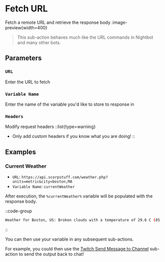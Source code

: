 # Fetch URL
Fetch a remote URL and retrieve the response body
:image-preview{width=400}

> This sub-action behaves much like the URL commands in Nightbot and many other bots.

## Parameters
### `URL`
Enter the URL to fetch

### `Variable Name`
Enter the name of the variable you'd like to store to response in

### `Headers`
Modify request headers
::list{type=warning}
- Only add custom headers if you know what you are doing!
::

## Examples
### Current Weather
- `URL`: `https://api.scorpstuff.com/weather.php?units=metric&city=boston,MA`
- `Variable Name`: `currentWeather`

After execution, the `%currentWeather%` variable will be populated with the response body.

::code-group
  ```bash [Example Response]
  Weather for Boston, US: Broken clouds with a temperature of 29.6 C (85.2 F). Wind is blowing from the East at 12.96 kph (8.05 mph) and the humidity is 59%
  ```
::

You can then use your variable in any subsequent sub-actions.

For example, you could then use the [Twitch Send Message to Channel](/api/sub-actions/twitch/chat/send-message-to-channel) sub-action to send the output back to chat!
